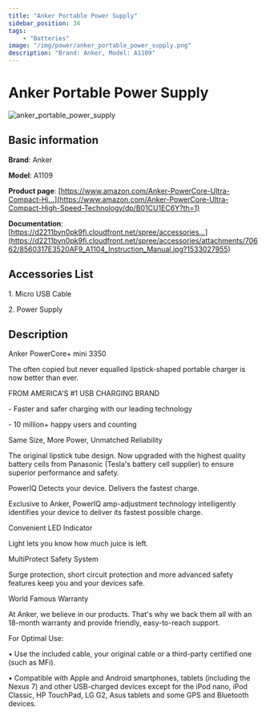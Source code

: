 ```yaml
---
title: "Anker Portable Power Supply"
sidebar_position: 34
tags:
    - "Batteries"
image: "/img/power/anker_portable_power_supply.png"
description: "Brand: Anker, Model: A1109"
---
```

# Anker Portable Power Supply

![anker_portable_power_supply](/img/power/anker_portable_power_supply.png)

## Basic information

**Brand**: Anker

**Model**: A1109

**Product page**: [https://www.amazon.com/Anker-PowerCore-Ultra-Compact-Hi...](https://www.amazon.com/Anker-PowerCore-Ultra-Compact-High-Speed-Technology/dp/B01CU1EC6Y?th=1)

**Documentation**: [https://d2211byn0pk9fi.cloudfront.net/spree/accessories...](https://d2211byn0pk9fi.cloudfront.net/spree/accessories/attachments/70662/8560317E3520AF9_A1104_Instruction_Manual.jpg?1533027955)

## Accessories List

1\. Micro USB Cable

 2\. Power Supply

## Description

Anker PowerCore\+ mini 3350

The often copied but never equalled lipstick\-shaped portable charger is now better than ever\.



FROM AMERICA'S \#1 USB CHARGING BRAND

\- Faster and safer charging with our leading technology

\- 10 million\+ happy users and counting



Same Size, More Power, Unmatched Reliability

The original lipstick tube design\. Now upgraded with the highest quality battery cells from Panasonic \(Tesla's battery cell supplier\) to ensure superior performance and safety\.



PowerIQ Detects your device\. Delivers the fastest charge\.

Exclusive to Anker, PowerIQ amp\-adjustment technology intelligently identifies your device to deliver its fastest possible charge\.



Convenient LED Indicator

Light lets you know how much juice is left\.



MultiProtect Safety System

Surge protection, short circuit protection and more advanced safety features keep you and your devices safe\.



World Famous Warranty

At Anker, we believe in our products\. That's why we back them all with an 18\-month warranty and provide friendly, easy\-to\-reach support\.



For Optimal Use:

• Use the included cable, your original cable or a third\-party certified one \(such as MFi\)\.

• Compatible with Apple and Android smartphones, tablets \(including the Nexus 7\) and other USB\-charged devices except for the iPod nano, iPod Classic, HP TouchPad, LG G2, Asus tablets and some GPS and Bluetooth devices\.

